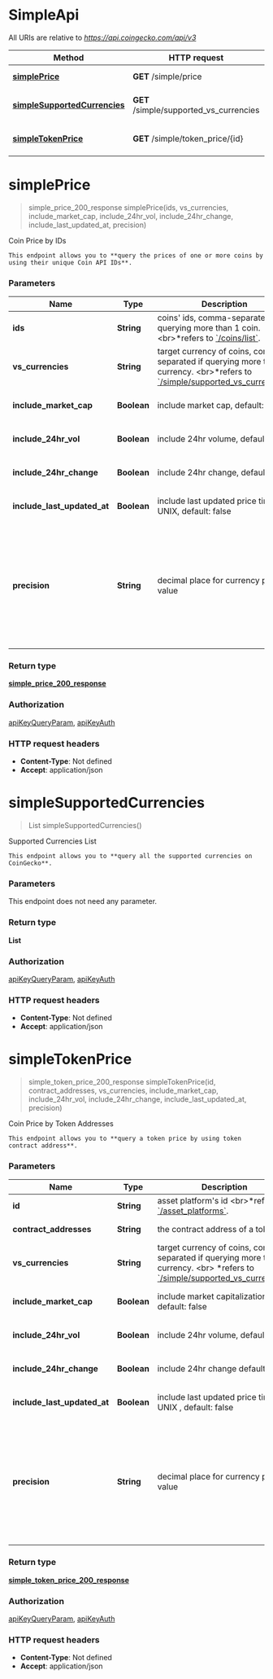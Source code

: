 # SimpleApi

All URIs are relative to *https://api.coingecko.com/api/v3*

| Method | HTTP request | Description |
|------------- | ------------- | -------------|
| [**simplePrice**](SimpleApi.md#simplePrice) | **GET** /simple/price | Coin Price by IDs |
| [**simpleSupportedCurrencies**](SimpleApi.md#simpleSupportedCurrencies) | **GET** /simple/supported_vs_currencies | Supported Currencies List |
| [**simpleTokenPrice**](SimpleApi.md#simpleTokenPrice) | **GET** /simple/token_price/{id} | Coin Price by Token Addresses |


<a name="simplePrice"></a>
# **simplePrice**
> simple_price_200_response simplePrice(ids, vs\_currencies, include\_market\_cap, include\_24hr\_vol, include\_24hr\_change, include\_last\_updated\_at, precision)

Coin Price by IDs

    This endpoint allows you to **query the prices of one or more coins by using their unique Coin API IDs**.

### Parameters

|Name | Type | Description  | Notes |
|------------- | ------------- | ------------- | -------------|
| **ids** | **String**| coins&#39; ids, comma-separated if querying more than 1 coin.  &lt;br&gt;*refers to [&#x60;/coins/list&#x60;](/reference/coins-list). | [default to null] |
| **vs\_currencies** | **String**| target currency of coins, comma-separated if querying more than 1 currency.  &lt;br&gt;*refers to [&#x60;/simple/supported_vs_currencies&#x60;](/reference/simple-supported-currencies). | [default to null] |
| **include\_market\_cap** | **Boolean**| include market cap, default: false  | [optional] [default to null] |
| **include\_24hr\_vol** | **Boolean**| include 24hr volume, default: false | [optional] [default to null] |
| **include\_24hr\_change** | **Boolean**| include 24hr change, default: false | [optional] [default to null] |
| **include\_last\_updated\_at** | **Boolean**| include last updated price time in UNIX, default: false | [optional] [default to null] |
| **precision** | **String**| decimal place for currency price value  | [optional] [default to null] [enum: full, 0, 1, 2, 3, 4, 5, 6, 7, 8, 9, 10, 11, 12, 13, 14, 15, 16, 17, 18] |

### Return type

[**simple_price_200_response**](../Models/simple_price_200_response.md)

### Authorization

[apiKeyQueryParam](../README.md#apiKeyQueryParam), [apiKeyAuth](../README.md#apiKeyAuth)

### HTTP request headers

- **Content-Type**: Not defined
- **Accept**: application/json

<a name="simpleSupportedCurrencies"></a>
# **simpleSupportedCurrencies**
> List simpleSupportedCurrencies()

Supported Currencies List

    This endpoint allows you to **query all the supported currencies on CoinGecko**.

### Parameters
This endpoint does not need any parameter.

### Return type

**List**

### Authorization

[apiKeyQueryParam](../README.md#apiKeyQueryParam), [apiKeyAuth](../README.md#apiKeyAuth)

### HTTP request headers

- **Content-Type**: Not defined
- **Accept**: application/json

<a name="simpleTokenPrice"></a>
# **simpleTokenPrice**
> simple_token_price_200_response simpleTokenPrice(id, contract\_addresses, vs\_currencies, include\_market\_cap, include\_24hr\_vol, include\_24hr\_change, include\_last\_updated\_at, precision)

Coin Price by Token Addresses

    This endpoint allows you to **query a token price by using token contract address**.

### Parameters

|Name | Type | Description  | Notes |
|------------- | ------------- | ------------- | -------------|
| **id** | **String**| asset platform&#39;s id  &lt;br&gt;*refers to [&#x60;/asset_platforms&#x60;](/reference/asset-platforms-list). | [default to null] |
| **contract\_addresses** | **String**| the contract address of a token | [default to null] |
| **vs\_currencies** | **String**| target currency of coins, comma-separated if querying more than 1 currency.  &lt;br&gt; *refers to [&#x60;/simple/supported_vs_currencies&#x60;](/reference/simple-supported-currencies). | [default to null] |
| **include\_market\_cap** | **Boolean**| include market capitalization, default: false | [optional] [default to null] |
| **include\_24hr\_vol** | **Boolean**| include 24hr volume, default: false | [optional] [default to null] |
| **include\_24hr\_change** | **Boolean**| include 24hr change  default: false | [optional] [default to null] |
| **include\_last\_updated\_at** | **Boolean**| include last updated price time in UNIX , default: false | [optional] [default to null] |
| **precision** | **String**| decimal place for currency price value  | [optional] [default to null] [enum: full, 0, 1, 2, 3, 4, 5, 6, 7, 8, 9, 10, 11, 12, 13, 14, 15, 16, 17, 18] |

### Return type

[**simple_token_price_200_response**](../Models/simple_token_price_200_response.md)

### Authorization

[apiKeyQueryParam](../README.md#apiKeyQueryParam), [apiKeyAuth](../README.md#apiKeyAuth)

### HTTP request headers

- **Content-Type**: Not defined
- **Accept**: application/json

